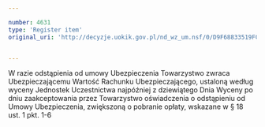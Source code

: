 ```yaml
---

number: 4631
type: 'Register item'
original_uri: 'http://decyzje.uokik.gov.pl/nd_wz_um.nsf/0/D9F68833519FCDBDC1257B6B00247591?OpenDocument'


---
```


W razie odstąpienia od umowy Ubezpieczenia Towarzystwo zwraca Ubezpieczającemu Wartość Rachunku Ubezpieczającego, ustaloną według wyceny Jednostek Uczestnictwa najpóźniej z dziewiątego Dnia Wyceny po dniu zaakceptowania przez Towarzystwo oświadczenia o odstąpieniu od Umowy Ubezpieczenia, zwiększoną o pobranie opłaty, wskazane w § 18 ust. 1 pkt. 1-6
